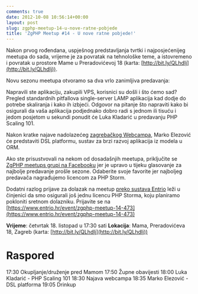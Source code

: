 ```yaml
---
comments: true
date: 2012-10-08 10:56:14+00:00
layout: post
slug: zgphp-meetup-14-u-nove-ratne-pobjede
title: 'ZgPHP Meetup #14 - U nove ratne pobjede!'
---
```


Nakon prvog rođendana, uspješnog predstavljanja tvrtki i najposjećenijeg meetupa do sada, vrijeme je za povratak na tehnološke teme, a istovremeno i povratak u prostore Mame u Preradovićevoj 18 (karta: [http://bit.ly/QLhdIj](http://bit.ly/QLhdIj)).

Novu sezonu meetupa otvoramo sa dva vrlo zanimljiva predavanja:

Napravili ste aplikaciju, zakupili VPS, korisnici su došli i što ćemo
sad? Pregled standardnih pitfallova single-server LAMP aplikacija kad
dodje do potrebe skaliranja i kako ih izbjeći. Odgovor na pitanje što napraviti kako bi osigurali da vaša aplikacija podjednako dobro radi s jednom ili tisuću i jedom posjetom u sekundi ponudit će Luka Kladarić u predavanju PHP Scaling 101.

Nakon kratke najave nadolazećeg [zagrebačkog Webcampa](http://webcampzg.org/), Marko Elezović će predstaviti DSL platformu, sustav za brzi razvoj aplikacija iz modela u ORM.

Ako ste prisustvovali na nekom od dosadašnjih meetupa, priključite se [ZgPHP meetups grupi na Facebooku](https://www.facebook.com/groups/109975399119270/) jer je upravo u tijeku glasovanje za najbolje predavanje prošle sezone. Odaberite svoje favorite jer najboljeg predavača nagrađujemo licencom za PHP Storm.

Dodatni razlog prijave za dolazak na meetup [preko sustava Entrio](https://www.entrio.hr/event/zgphp-meetup-14-473) leži u činjenici da smo osigurali još jednu licencu PHP Storma, koju planiramo pokloniti sretnom dolazniku. Prijavite se na [https://www.entrio.hr/event/zgphp-meetup-14-473](https://www.entrio.hr/event/zgphp-meetup-14-473)

**Vrijeme**: četvrtak 18. listopad u 17:30 sati
**Lokacija**: Mama, Preradovićeva 18, Zagreb (karta: [http://bit.ly/QLhdIj](http://bit.ly/QLhdIj))


# Raspored


17:30 Okupljanje/druženje pred Mamom
17:50 Župne obavijesti
18:00 Luka Kladarić - PHP Scaling 101
18:30 Najava webcampa
18:35 Marko Elezović - DSL platforma
19:05 Drinkup
